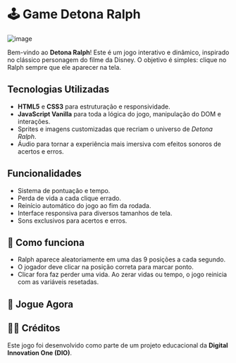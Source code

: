 # 🕹️ Game Detona Ralph

![image](https://github.com/user-attachments/assets/2bc73c50-ce5d-4284-b0ab-690d287439fb)


Bem-vindo ao **Detona Ralph**! Este é um jogo interativo e dinâmico, inspirado no clássico personagem do filme da Disney. O objetivo é simples: clique no Ralph sempre que ele aparecer na tela.

##  Tecnologias Utilizadas

- **HTML5** e **CSS3** para estruturação e responsividade.
- **JavaScript Vanilla** para toda a lógica do jogo, manipulação do DOM e interações.
- Sprites e imagens customizadas que recriam o universo de *Detona Ralph*.
- Áudio para tornar a experiência mais imersiva com efeitos sonoros de acertos e erros.

##  Funcionalidades

- Sistema de pontuação e tempo.
- Perda de vida a cada clique errado.
- Reinício automático do jogo ao fim da rodada.
- Interface responsiva para diversos tamanhos de tela.
- Sons exclusivos para acertos e erros.

## 🧠 Como funciona

- Ralph aparece aleatoriamente em uma das 9 posições a cada segundo.
- O jogador deve clicar na posição correta para marcar ponto.
- Clicar fora faz perder uma vida. Ao zerar vidas ou tempo, o jogo reinicia com as variáveis resetadas.

## 📸 Jogue Agora


## 👨‍🏫 Créditos

Este jogo foi desenvolvido como parte de um projeto educacional da **Digital Innovation One (DIO)**.
